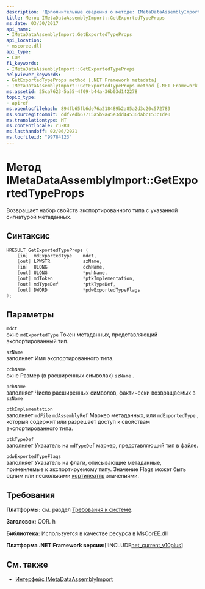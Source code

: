 ```yaml
---
description: 'Дополнительные сведения о методе: IMetaDataAssemblyImport:: GetExportedTypeProps'
title: Метод IMetaDataAssemblyImport::GetExportedTypeProps
ms.date: 03/30/2017
api_name:
- IMetaDataAssemblyImport.GetExportedTypeProps
api_location:
- mscoree.dll
api_type:
- COM
f1_keywords:
- IMetaDataAssemblyImport::GetExportedTypeProps
helpviewer_keywords:
- GetExportedTypeProps method [.NET Framework metadata]
- IMetaDataAssemblyImport::GetExportedTypeProps method [.NET Framework metadata]
ms.assetid: 25ca7623-5a55-4f09-b44a-36b03d142278
topic_type:
- apiref
ms.openlocfilehash: 894fb65fb6de76a218489b2a85a2d3c20c572789
ms.sourcegitcommit: ddf7edb67715a5b9a45e3dd44536dabc153c1de0
ms.translationtype: MT
ms.contentlocale: ru-RU
ms.lasthandoff: 02/06/2021
ms.locfileid: "99784123"
---
```

# <a name="imetadataassemblyimportgetexportedtypeprops-method"></a>Метод IMetaDataAssemblyImport::GetExportedTypeProps

Возвращает набор свойств экспортированного типа с указанной сигнатурой метаданных.  
  
## <a name="syntax"></a>Синтаксис  
  
```cpp  
HRESULT GetExportedTypeProps (  
    [in]  mdExportedType    mdct,
    [out] LPWSTR            szName,
    [in]  ULONG             cchName,
    [out] ULONG             *pchName,
    [out] mdToken           *ptkImplementation,
    [out] mdTypeDef         *ptkTypeDef,
    [out] DWORD             *pdwExportedTypeFlags  
);  
```  
  
## <a name="parameters"></a>Параметры  

 `mdct`  
 окне `mdExportedType` Токен метаданных, представляющий экспортированный тип.  
  
 `szName`  
 заполняет Имя экспортированного типа.  
  
 `cchName`  
 окне Размер (в расширенных символах) `szName` .  
  
 `pchName`  
 заполняет Число расширенных символов, фактически возвращаемых в `szName`  
  
 `ptkImplementation`  
 заполняет `mdFile` `mdAssemblyRef` Маркер метаданных, или `mdExportedType` , который содержит или разрешает доступ к свойствам экспортированного типа.  
  
 `ptkTypeDef`  
 заполняет Указатель на `mdTypeDef` маркер, представляющий тип в файле.  
  
 `pdwExportedTypeFlags`  
 заполняет Указатель на флаги, описывающие метаданные, применяемые к экспортируемому типу. Значение Flags может быть одним или несколькими [кортипеаттр](cortypeattr-enumeration.md) значениями.  
  
## <a name="requirements"></a>Требования  

 **Платформы:** см. раздел [Требования к системе](../../get-started/system-requirements.md).  
  
 **Заголовок:** COR. h  
  
 **Библиотека:** Используется в качестве ресурса в MsCorEE.dll  
  
 **Платформа .NET Framework версии:**[!INCLUDE[net_current_v10plus](../../../../includes/net-current-v10plus-md.md)]  
  
## <a name="see-also"></a>См. также

- [Интерфейс IMetaDataAssemblyImport](imetadataassemblyimport-interface.md)
